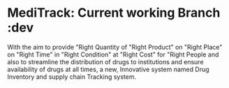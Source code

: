# MediTrack: Current working Branch :dev
With the aim to provide "Right Quantity of "Right Product" on "Right Place" on "Right Time" in "Right Condition" at "Right Cost" for "Right People and also to streamline the distribution of drugs to institutions and ensure availability of drugs at all times, a new, Innovative system named Drug Inventory and supply chain Tracking system.
